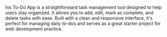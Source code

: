 his To-Do App is a straightforward task management tool designed to help users stay organized. It allows you to add, edit, mark as complete, and delete tasks with ease. Built with a clean and responsive interface, it's perfect for managing daily to-dos and serves as a great starter project for web development practice.
